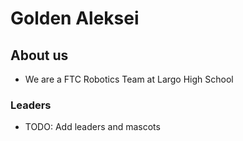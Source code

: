 # Golden Aleksei
## About us
* We are a FTC Robotics Team at Largo High School
### Leaders
* TODO: Add leaders and mascots
